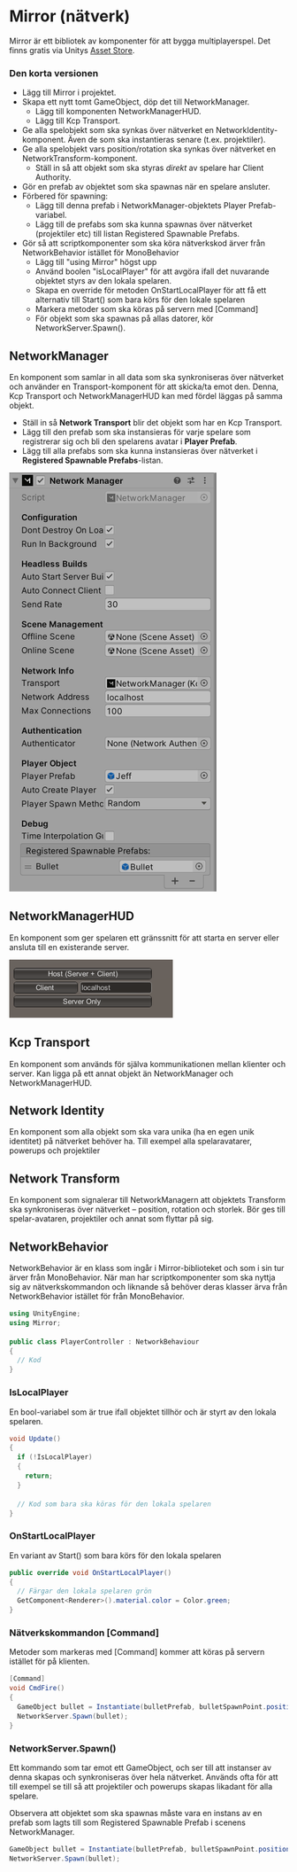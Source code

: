 # Mirror (nätverk)

Mirror är ett bibliotek av komponenter för att bygga multiplayerspel. Det finns gratis via Unitys [Asset Store](../andra-funktioner/asset-store.md).

### Den korta versionen

* Lägg till Mirror i projektet.
* Skapa ett nytt tomt GameObject, döp det till NetworkManager.
  * Lägg till komponenten NetworkManagerHUD.
  * Lägg till Kcp Transport.
* Ge alla spelobjekt som ska synkas över nätverket en NetworkIdentity-komponent. Även de som ska instantieras senare (t.ex. projektiler).
* Ge alla spelobjekt vars position/rotation ska synkas över nätverket en NetworkTransform-komponent.
  * Ställ in så att objekt som ska styras _direkt_ av spelare har Client Authority.
* Gör en prefab av objektet som ska spawnas när en spelare ansluter.
* Förbered för spawning:
  * Lägg till denna prefab i NetworkManager-objektets Player Prefab-variabel.
  * Lägg till de prefabs som ska kunna spawnas över nätverket (projektiler etc) till listan Registered Spawnable Prefabs.
* Gör så att scriptkomponenter som ska köra nätverkskod ärver från NetworkBehavior istället för MonoBehavior
  * Lägg till "using Mirror" högst upp
  * Använd boolen "isLocalPlayer" för att avgöra ifall det nuvarande objektet styrs av den lokala spelaren.
  * Skapa en override för metoden OnStartLocalPlayer för att få ett alternativ till Start() som bara körs för den lokale spelaren
  * Markera metoder som ska köras på servern med \[Command]
  * För objekt som ska spawnas på allas datorer, kör NetworkServer.Spawn().

## NetworkManager

En komponent som samlar in all data som ska synkroniseras över nätverket och använder en Transport-komponent för att skicka/ta emot den. Denna, Kcp Transport och NetworkManagerHUD kan med fördel läggas på samma objekt.

* Ställ in så **Network Transport** blir det objekt som har en Kcp Transport.
* Lägg till den prefab som ska instansieras för varje spelare som registrerar sig och bli den spelarens avatar i **Player Prefab**.
* Lägg till alla prefabs som ska kunna instansieras över nätverket i **Registered Spawnable Prefabs**-listan.

![](<../.gitbook/assets/image (2) (4).png>)

## NetworkManagerHUD

En komponent som ger spelaren ett gränssnitt för att starta en server eller ansluta till en existerande server.

![](<../.gitbook/assets/image (2) (1) (1).png>)

## Kcp Transport

En komponent som används för själva kommunikationen mellan klienter och server. Kan ligga på ett annat objekt än NetworkManager och NetworkManagerHUD.

## Network Identity

En komponent som alla objekt som ska vara unika (ha en egen unik identitet) på nätverket behöver ha. Till exempel alla spelaravatarer, powerups och projektiler

## Network Transform

En komponent som signalerar till NetworkManagern att objektets Transform ska synkroniseras över nätverket – position, rotation och storlek. Bör ges till spelar-avataren, projektiler och annat som flyttar på sig.

## NetworkBehavior

NetworkBehavior är en klass som ingår i Mirror-biblioteket och som i sin tur ärver från MonoBehavior. När man har scriptkomponenter som ska nyttja sig av nätverkskommandon och liknande så behöver deras klasser ärva från NetworkBehavior istället för från MonoBehavior.

```csharp
using UnityEngine;
using Mirror;

public class PlayerController : NetworkBehaviour
{
  // Kod
}
```

### IsLocalPlayer

En bool-variabel som är true ifall objektet tillhör och är styrt av den lokala spelaren.

```csharp
void Update()
{
  if (!IsLocalPlayer)
  {
    return;
  }
  
  // Kod som bara ska köras för den lokala spelaren
}
```

### OnStartLocalPlayer

En variant av Start() som bara körs för den lokala spelaren

```csharp
public override void OnStartLocalPlayer()
{
  // Färgar den lokala spelaren grön
  GetComponent<Renderer>().material.color = Color.green;
}
```

### Nätverkskommandon \[Command]

Metoder som markeras med \[Command] kommer att köras på servern istället för på klienten.

```csharp
[Command]
void CmdFire()
{
  GameObject bullet = Instantiate(bulletPrefab, bulletSpawnPoint.position, bulletSpawnPoint.rotation);
  NetworkServer.Spawn(bullet);
}
```

### NetworkServer.Spawn()

Ett kommando som tar emot ett GameObject, och ser till att instanser av denna skapas och synkroniseras över hela nätverket. Används ofta för att till exempel se till så att projektiler och powerups skapas likadant för alla spelare.

Observera att objektet som ska spawnas måste vara en instans av en prefab som lagts till som Registered Spawnable Prefab i scenens NetworkManager.

```csharp
GameObject bullet = Instantiate(bulletPrefab, bulletSpawnPoint.position, bulletSpawnPoint.rotation);
NetworkServer.Spawn(bullet);
```
